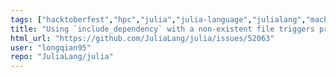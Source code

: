```yaml
---
tags: ["hacktoberfest","hpc","julia","julia-language","julialang","machine-learning","numerical","packages","programming-language","science","scientific"]
title: "Using `include_dependency` with a non-existent file triggers precompilation at every startup"
html_url: "https://github.com/JuliaLang/julia/issues/52063"
user: "longqian95"
repo: "JuliaLang/julia"
---
```


